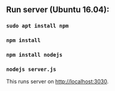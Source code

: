 ## Run server (Ubuntu 16.04):

### `sudo apt install npm`
### `npm install`
### `npm install nodejs`
### `nodejs server.js`

This runs server on [http://localhost:3030](http://localhost:3030).


